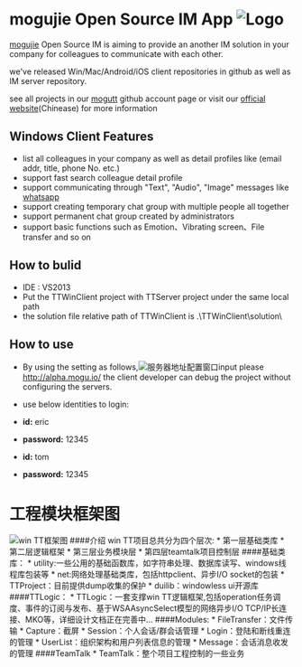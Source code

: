 # mogujie Open Source IM App  ![Logo](https://avatars2.githubusercontent.com/u/8542441?v=2&s=200)

[mogujie](http://www.mogujie.com) Open Source IM is aiming to provide an another IM solution in your company for colleagues to communicate with each other. 

we've released Win/Mac/Android/iOS  client repositories in github as well as IM server repository.

see all projects in our [mogutt](https://github.com/mogutt) github account page or visit our [official website](http://tt.mogu.io/)(Chinease) for more information

## Windows Client Features
* list all colleagues in your company as well as detail profiles like (email addr, title, phone No. etc.)
* support fast search colleague detail profile
* support communicating through "Text", "Audio", "Image" messages like [whatsapp](http://www.whatsapp.com/) 
* support creating temporary chat group with multiple people all together
* support permanent chat group created by administrators
* support basic functions such as Emotion、Vibrating screen、File transfer and so on

## How to bulid
* IDE : VS2013
* Put the TTWinClient project with TTServer project under the same local path
* the solution file relative path of TTWinClient is .\TTWinClient\solution\

## How to use
* By using the setting as follows,![服务器地址配置窗口](http://s7.mogucdn.com/b7/pic/141011/8dxwb_ieygmmjymm3dinlemmytambqgiyde_300x120.jpg_468x468.jpg)input please http://alpha.mogu.io/ the client developer can debug the project without configuring the servers.
* use below identities to login:
* **id:** eric
* **password:** 12345

* **id:** tom
* **password:** 12345

# 工程模块框架图
![win TT框架图](http://s8.mogucdn.com/b7/pic/140928/nb8ca_ieydonjsge2tmmrzmmytambqgiyde_803x546.jpg)
####介绍
    win TT项目总共分为四个层次:
    * 第一层基础类库
    * 第二层逻辑框架
    * 第三层业务模块层
    * 第四层teamtalk项目控制层
####基础类库：
    * utility:一些公用的基础函数库，如字符串处理、数据库读写、windows线程库包装等
    * net:网络处理基础类库，包括httpclient、异步I/O socket的包装
    * TTProject：目前提供dump收集的保护
    * duilib：windowless ui开源库
####TTLogic：
    * TTLogic：一套支撑win TT逻辑框架,包括operation任务调度、事件的订阅与发布、基于WSAAsyncSelect模型的网络异步I/O TCP/IP长连接、MKO等，详细设计文档正在完善中...
####Modules:
    * FileTransfer：文件传输
    * Capture：截屏
    * Session：个人会话/群会话管理
    * Login：登陆和断线重连的管理
    * UserList：组织架构和用户列表信息的管理
    * Message：会话消息收发的管理
####TeamTalk
    * TeamTalk：整个项目工程控制的一些业务
    
    
